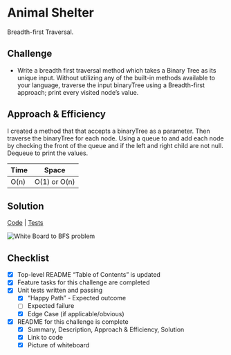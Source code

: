 # Animal Shelter

Breadth-first Traversal.

## Challenge

- Write a breadth first traversal method which takes a Binary Tree as its unique input. Without utilizing any of the 
built-in methods available to your language, traverse the input binaryTree using a Breadth-first approach; print every 
visited node’s value.


## Approach & Efficiency

I created a method that that accepts a binaryTree as a parameter. Then traverse the binaryTree for each node. Using a queue to and 
add each node by checking the front of the queue and if the left and right child are not null. Dequeue to print the 
values.

Time | Space
--- | ---
O(n) | O(1) or O(n)

## Solution

[Code](../src/main/java/breadthFirst/BreadthFirstSearch.java) | [Tests](../src/test/java/breadthFirst/BreadthFirstSearchTest.java)

![White Board to BFS problem](../assets/bfs.jpg)


## Checklist
- [x] Top-level README “Table of Contents” is updated
- [x] Feature tasks for this challenge are completed
- [x] Unit tests written and passing
    - [x] “Happy Path” - Expected outcome
    - [ ] Expected failure
    - [x] Edge Case (if applicable/obvious)
- [x] README for this challenge is complete
    - [x] Summary, Description, Approach & Efficiency, Solution
    - [x] Link to code
    - [x] Picture of whiteboard